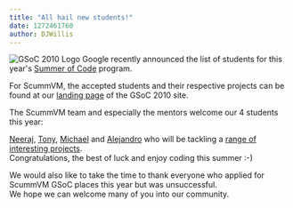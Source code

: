 ```yaml
---
title: "All hail new students!"
date: 1272461760
author: DJWillis
---
```


![GSoC 2010 Logo](/data/news/20100428.jpg) Google recently announced the list of students for this year's [Summer of Code](http://socghop.appspot.com) program.  
  
For ScummVM, the accepted students and their respective projects can be found at our [landing page](http://socghop.appspot.com/org/home/google/gsoc2010/scummvm) of the GSoC 2010 site.

The ScummVM team and especially the mentors welcome our 4 students this year:  
  
[Neeraj](http://sud03r.wordpress.com/), [Tony](http://tonypuccinelli.blogspot.com/), [Michael](http://blog.birdiesoft.dk/) and [Alejandro](http://vgvgf.com.ar/gsoc/) who will be tackling a [range of interesting projects](http://wiki.scummvm.org/index.php/Summer_of_Code/GSoC2010).  
Congratulations, the best of luck and enjoy coding this summer :-)

We would also like to take the time to thank everyone who applied for ScummVM GSoC places this year but was unsuccessful.  
We hope we can welcome many of you into our community.
